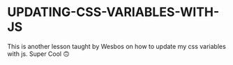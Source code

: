 # UPDATING-CSS-VARIABLES-WITH-JS
This is another lesson taught by Wesbos on how to update my css variables with js. Super Cool 🙃
